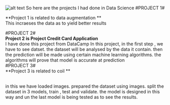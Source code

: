 ![alt text](https://ourcodeworld.com/public-media/articles/articleocw-5c65fbda1ea05.jpg)
So here are the projects I had done in Data Science
#PROJECT 1#
<br />

**Project 1 is related to data augmentation **
<br />
This incraeses the data as to yield better results
<br />

#PROJECT 2#
<br />
**Project 2 is Project Credit Card Application**
<br />
I have done this project from DataCamp
In this project, 
in the first step , we have to see datset. 
the dataset will be analysed by the data it contain. 
then the prediction will be made using certain machine learning algorithms. 
the algorithms will prove that model is accurate at prediction 
<br />
#PROJECT 3#
<br />
**Project 3 is related to coil **

<br />
in this we have loaded images.
prepared the dataset using images.
split the dataset in 3 models, train , test and validate. 
the model is designed in this way 
and un the last model is being tested as to see the results. 
